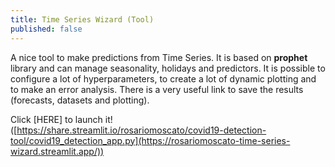 ```yaml
---
title: Time Series Wizard (Tool)
published: false
---
```


A nice tool to make predictions from Time Series.
It is based on **prophet** library and can manage seasonality, holidays and predictors.
It is possible to configure a lot of hyperparameters, to create a lot of dynamic plotting and to make an error analysis.
There is a very useful link to save the results (forecasts, datasets and plotting).

Click [HERE] to launch it!([https://share.streamlit.io/rosariomoscato/covid19-detection-tool/covid19_detection_app.py](https://rosariomoscato-time-series-wizard.streamlit.app/))

